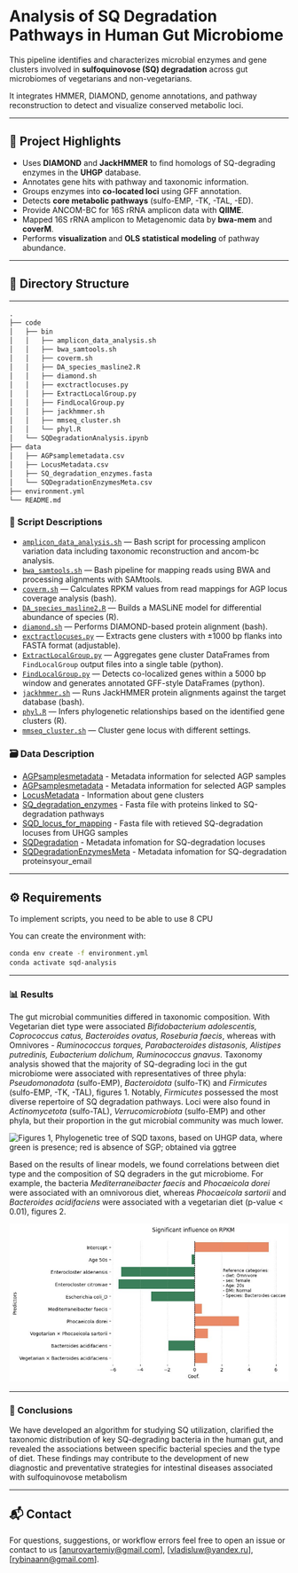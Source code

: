 # Analysis of SQ Degradation Pathways in Human Gut Microbiome

This pipeline identifies and characterizes microbial enzymes and gene clusters involved in **sulfoquinovose (SQ) degradation** across gut microbiomes of vegetarians and non-vegetarians.

It integrates HMMER, DIAMOND, genome annotations, and pathway reconstruction to detect and visualize conserved metabolic loci.

---

## 🧪 Project Highlights

- Uses **DIAMOND** and **JackHMMER** to find homologs of SQ-degrading enzymes in the **UHGP** database.
- Annotates gene hits with pathway and taxonomic information.
- Groups enzymes into **co-located loci** using GFF annotation.
- Detects **core metabolic pathways** (sulfo-EMP, -TK, -TAL, -ED).
- Provide ANCOM-BC for 16S rRNA amplicon data with **QIIME**. 
- Mapped 16S rRNA amplicon to Metagenomic data by **bwa-mem** and **coverM**.
- Performs **visualization** and **OLS statistical modeling** of pathway abundance.
  

---

## 📁 Directory Structure
---
```
.
├── code
│   ├── bin
│   │   ├── amplicon_data_analysis.sh
│   │   ├── bwa_samtools.sh
│   │   ├── coverm.sh
│   │   ├── DA_species_masline2.R
│   │   ├── diamond.sh
│   │   ├── exctractlocuses.py
│   │   ├── ExtractLocalGroup.py
│   │   ├── FindLocalGroup.py
│   │   ├── jackhmmer.sh
│   │   ├── mmseq_cluster.sh
│   │   └── phyl.R
│   └── SQDegradationAnalysis.ipynb
├── data
│   ├── AGPsamplemetadata.csv
│   ├── LocusMetadata.csv
│   ├── SQ_degradation_enzymes.fasta
│   └── SQDegradationEnzymesMeta.csv
├── environment.yml
└── README.md
```

### 🔧 Script Descriptions

- [`amplicon_data_analysis.sh`](code/bin/amplicon_data_analysis.sh) — Bash script for processing amplicon variation data including taxonomic reconstruction and ancom-bc analysis.
- [`bwa_samtools.sh`](code/bin/bwa_samtools.sh) — Bash pipeline for mapping reads using BWA and processing alignments with SAMtools.
- [`coverm.sh`](code/bin/coverm.sh) — Calculates RPKM values from read mappings for AGP locus coverage analysis (bash).
- [`DA_species_masline2.R`](code/bin/DA_species_masline2.R) — Builds a MASLiNE model for differential abundance of species (R).
- [`diamond.sh`](code/bin/diamond.sh) — Performs DIAMOND-based protein alignment (bash).
- [`exctractlocuses.py`](code/bin/exctractlocuses.py) — Extracts gene clusters with ±1000 bp flanks into FASTA format (adjustable).
- [`ExtractLocalGroup.py`](code/bin/ExtractLocalGroup.py) — Aggregates gene cluster DataFrames from `FindLocalGroup` output files into a single table (python).
- [`FindLocalGroup.py`](code/bin/FindLocalGroup.py) — Detects co-localized genes within a 5000 bp window and generates annotated GFF-style DataFrames (python).
- [`jackhmmer.sh`](code/bin/jackhmmer.sh) — Runs JackHMMER protein alignments against the target database (bash).
- [`phyl.R`](code/bin/phyl.R) — Infers phylogenetic relationships based on the identified gene clusters (R).
- [`mmseq_cluster.sh`](code/bin/mmseq_cluster.sh) — Cluster gene locus with different settings.


### 🗃️ Data Description

- [AGPsamplesmetadata](data/AGPsamplemetadata.csv) - Metadata information for selected AGP samples
- [AGPsamplesmetadata](data/AGPsamplemetadata.csv) - Metadata information for selected AGP samples
- [LocusMetadata](data/LocusMetadata.csv) - Information about gene clusters
- [SQ_degradation_enzymes](data/SQ_degradation_enzymes.fasta) - Fasta file with proteins linked to SQ-degradation pathways
- [SQD_locus_for_mapping](data/SQD_locus_for_mapping.fasta) - Fasta file with retieved SQ-degradation locuses from UHGG samples
- [SQDegradation](data/SQDegradationEnzymesMeta.csv) - Metadata infomation for SQ-degradation locuses
- [SQDegradationEnzymesMeta](data/SQDegradationEnzymesMeta.csv) - Metadata infomation for SQ-degradation proteinsyour_email

---

## ⚙️ Requirements

To implement scripts, you need to be able to use 8 CPU

You can create the environment with:

```bash
conda env create -f environment.yml
conda activate sqd-analysis
```

---

### 📊 Results

The gut microbial communities differed in taxonomic composition.  With Vegetarian diet type were associated *Bifidobacterium adolescentis, Coprococcus catus, Bacteroides ovatus, Roseburia faecis*, whereas with Omnivores - *Ruminococcus torques, Parabacteroides distasonis, Alistipes putredinis, Eubacterium dolichum, Ruminococcus gnavus*.
Taxonomy analysis showed that the majority of SQ-degrading loci in the gut microbiome were associated with representatives of three phyla: *Pseudomonadota* (sulfo-EMP), *Bacteroidota* (sulfo-TK) and *Firmicutes* (sulfo-EMP, -TK, -TAL), figures 1. Notably,  *Firmicutes* possessed the most diverse repertoire of SQ degradation pathways. Loci were also found in *Actinomycetota* (sulfo-TAL), *Verrucomicrobiota* (sulfo-EMP) and other phyla, but their proportion in the gut microbial community was much lower.

![Figures 1, Phylogenetic tree of SQD taxons, based on UHGP data, where green is presence; red is absence of SGP; obtained via ggtree](./data/phylogenetic_tree.png)

Based on the results of linear models, we found correlations between diet type and the composition of SQ degraders in the gut microbiome. For example, the bacteria *Mediterraneibacter faecis* and *Phocaeicola dorei* were associated with an omnivorous diet, whereas *Phocaeicola sartorii* and *Bacteroides acidifaciens* were associated with a vegetarian diet (p-value < 0.01), figures 2.

![Figures 2, The RPKM dependence on diet and species, sex, age and bmi, based on mapped AGP on UHGP data, OLS(python)](./data/OLS.jpg)

---

### 🚀 Conclusions 

We have developed an algorithm for studying SQ utilization, clarified the taxonomic distribution  of  key SQ-degrading bacteria in the human gut, and revealed the associations  between specific bacterial species and the type of diet. These findings  may contribute to the development of new diagnostic and preventative strategies for intestinal diseases associated with sulfoquinovose metabolism

---

## 📬 Contact

For questions, suggestions, or workflow errors feel free to open an issue or contact to us [anurovartemiy@gmail.com], [vladisluw@yandex.ru], [rybinaann@gmail.com].

